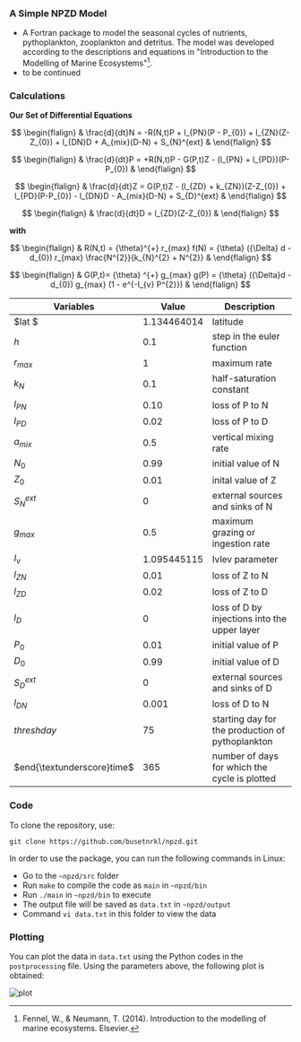 ### A Simple NPZD Model
- A Fortran package to model the seasonal cycles of nutrients, pythoplankton, zooplankton and detritus. The model was developed according to the descriptions and equations in "Introduction to the Modelling of Marine Ecosystems"[^1].
- to be continued


### Calculations
**Our Set of Differential Equations**

$$
\begin{flalign}
& \frac{d}{dt}N = -R(N,t)P + l_{PN}(P - P_{0}) + l_{ZN}(Z-Z_{0}) + l_{DN}D + A_{mix}(D-N) + S_{N}^{ext}  &
\end{flalign}
$$

$$
\begin{flalign}
& \frac{d}{dt}P = +R(N,t)P - G(P,t)Z - (l_{PN} + l_{PD})(P-P_{0})  &
\end{flalign}
$$

$$
\begin{flalign}
& \frac{d}{dt}Z = G(P,t)Z - (l_{ZD} + k_{ZN})(Z-Z_{0}) + l_{PD}(P-P_{0}) - l_{DN}D - A_{mix}(D-N) + S_{D}^{ext} &
\end{flalign}
$$

$$
\begin{flalign}
& \frac{d}{dt}D = l_{ZD}(Z-Z_{0})  &
\end{flalign}
$$

**with** 

$$
\begin{flalign}
& R(N,t) = {\theta}^{+} r_{max} f(N) = {\theta} ({\Delta} d - d_{0}) r_{max} \frac{N^{2}}{k_{N}^{2} + N^{2}}  &
\end{flalign}
$$

$$
\begin{flalign}
& G(P,t)= {\theta} ^{+} g_{max} g(P) = {\theta} ({\Delta}d -d_{0}) g_{max} (1 - e^{-I_{v} P^{2}})  &
\end{flalign}
$$



| Variables | Value | Description |
|--- |--- | --- |
| $lat $| 1.134464014 |  latitude|
|$h$|0.1|step in the euler function|
|$r_{max}$|1|maximum rate|
|$k_N$|0.1|half-saturation constant|
|$l_{PN}$|0.10|loss of P to N|
|$l_{PD}$|0.02|loss of P to D|
|$a_{mix}$|0.5|vertical mixing rate|
|$N_0$|0.99|initial value of N|
|$Z_0$|0.01|inital value of Z|
|$S_{N}^{ext}$|0|external sources and sinks of N|
|$g_{max}$|0.5|maximum grazing or ingestion rate|
|$I_v$|1.095445115|Ivlev parameter|
|$l_{ZN}$|0.01|loss of Z to N|
|$l_{ZD}$|0.02|loss of Z to D|
|$l_D$|0|loss of D by injections into the upper layer|
|$P_0$|0.01|initial value of P|
|$D_0$|0.99|initial value of D|
|$S_{D}^{ext}$|0|external sources and sinks of D|
|$l_{DN}$|0.001|loss of D to N|
|$threshday$|75|starting day for the production of pythoplankton|
|$end{\textunderscore}time$|365|number of days for which the cycle is plotted|

### Code
To clone the repository, use:
```
git clone https://github.com/busetnrkl/npzd.git
```

In order to use the package, you can run the following commands in Linux:
- Go to the `~npzd/src` folder
- Run `make` to compile the code as `main` in  `~npzd/bin`
- Run `./main` in `~npzd/bin` to execute
- The output file will be saved as `data.txt` in `~npzd/output`
- Command `vi data.txt` in this folder to view the data


### Plotting
You can plot the data in `data.txt` using the Python codes in the `postprocessing` file. Using the parameters above, the following plot is obtained:

![plot](https://github.com/busetnrkl/npzd/assets/142319799/bd6f21e3-967f-4331-9ea6-5a4e5c2675db)



[^1]: Fennel, W., & Neumann, T. (2014). Introduction to the modelling of marine ecosystems. Elsevier.
